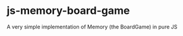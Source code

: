 js-memory-board-game
====================

A very simple implementation of Memory (the BoardGame) in pure JS
